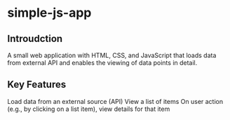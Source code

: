# simple-js-app

## Introudction

A small web application with HTML, CSS, and JavaScript that loads data from external API and enables the viewing of data points in detail.

## Key Features

Load data from an external source (API)
View a list of items
On user action (e.g., by clicking on a list item), view details for that item
